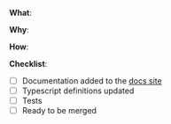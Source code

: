 <!--

Thanks for your interest in the project. Bugs filed and PRs submitted are appreciated!

Please make sure that you are familiar with and follow the Code of Conduct for this project (found in the CODE_OF_CONDUCT.md file).

Please fill out the information below to expedite the review and (hopefully) merge of your pull request!

-->

**What**:

<!-- What changes are being made? (What feature/bug is being fixed here?) -->

**Why**:

<!-- Why are these changes necessary? -->

**How**:

<!-- How were these changes implemented? -->

**Checklist**:

<!-- Have you done all of these things?  -->
<!-- Add "(N/A)" to the end of each line that's irrelevant to your changes -->
<!-- to check an item, place an "x" in the box like so: "- [x] Documentation" -->

- [ ] Documentation added to the
      [docs site](https://github.com/bcarroll22/native-testing-library-docs)
- [ ] Typescript definitions updated
- [ ] Tests
- [ ] Ready to be merged <!-- In your opinion -->

<!-- feel free to add additional comments -->
